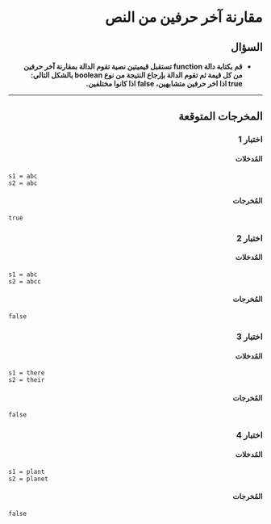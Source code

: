 # <div dir="rtl">مقارنة آخر حرفين من النص</div>

## <div dir="rtl">السؤال</div>

<ul dir="rtl">
<li>
<b>
قم بكتابة دالة function تستقبل قيميتين نصية تقوم الدالة بمقارنة آخر حرفين من كل قيمة ثم تقوم الدالة بإرجاع النتيجة من نوع boolean بالشكل التالي: true اذا اخر حرفين متشابهين، false اذا كانوا مختلفين.
</b>
</li>
</ul>

---

## <div dir="rtl">المخرجات المتوقعة</div>

### <div dir="rtl">اختبار 1</div>

#### <div dir="rtl">المُدخلات</div>

```text
s1 = abc
s2 = abc
```

#### <div dir="rtl">المُخرجات</div>

```text
true
```

### <div dir="rtl">اختبار 2</div>

#### <div dir="rtl">المُدخلات</div>

```text
s1 = abc
s2 = abcc
```

#### <div dir="rtl">المُخرجات</div>

```text
false
```

### <div dir="rtl">اختبار 3</div>

#### <div dir="rtl">المُدخلات</div>

```text
s1 = there
s2 = their
```

#### <div dir="rtl">المُخرجات</div>

```text
false
```

### <div dir="rtl">اختبار 4</div>

#### <div dir="rtl">المُدخلات</div>

```text
s1 = plant
s2 = planet
```

#### <div dir="rtl">المُخرجات</div>

```text
false
```